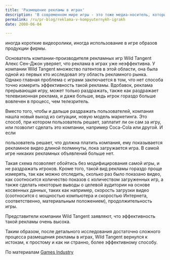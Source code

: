 ```yaml
---
title: 'Размещение рекламы в играх'
description: 'В современном мире игры - это тоже медиа-носитель, который используется для размещения рекламы. Это размещение имеет разные формы - иногда просто логотип, не нарушающий ландшафта игрового поля, иногда короткие видеоролики, иногда использование в игре образов продукции фирмы.'
permalink: /ru/pr-blog/reklama-v-kompyuternykh-igrakh
date: 2008-06-04

---
```


иногда короткие видеоролики, иногда использование в игре образов продукции фирмы.

Основатель компании-производителя рекламных игр Wild Tangent Алекс Сен-Джон уверяет, что реклама в играх уже неэффективна.  У компании  Wild Tangent множество патентов в этой области, она была одной из первых кто исследовал эту область рекламного рынка. Однако главная проблема с играми заключается в том, что нет способа точно измерить эффективность такой рекламы. Вдобавок, реклама прерывающая игру, может только раздражать, также как раздражает телевизионная реклама, и даже больше, ведь игрок гораздо больше вовлечен в процесс, чем телезритель.

Вместо того, чтобы и дальше раздражать пользователей, компания нашла новый выход из ситуации, новую модель маркетинга. Это способ, при котором пользователь решает, заплатит ли он сам за игру, или позволит сделать это компании, например Coca-Cola или другой. И если

пользователь решает, что должна платить компания, ему показывается рекламное видео длиной  полминуты, пока загружается игра. В самой игре никаких рекламных объявлений больше нет.

Такая схема позволяет обойтись без модифицирования самой игры, и не раздражать игроков. Кроме того, такой вид рекламы гораздо проще измерять, так как можно отследить, сколько раз было показано видео, как соотносится количество показов с количеством загруженных игр, а также сделать некоторые выводы о целевой аудитории на основе косвенных данных, таких как например, скорость загрузки видео (соотносится с мощностью компьютера и скоростью Интернета, соответственно,  материальным положением), продолжительность игры.

Представители компании Wild Tangent заявляют, что эффективность такой рекламы очень высока.

Таким образом, после детального исследования достаточно сложного процесса размещения рекламы в играх, Wild Tangent вернулся к истокам, к простому и как ни странно, более эффективному способу.

По материалам <a href="https://www.gamesindustry.biz/articles/in-game-ads-not-very-effective-says-st-john">Games Industry</a>

